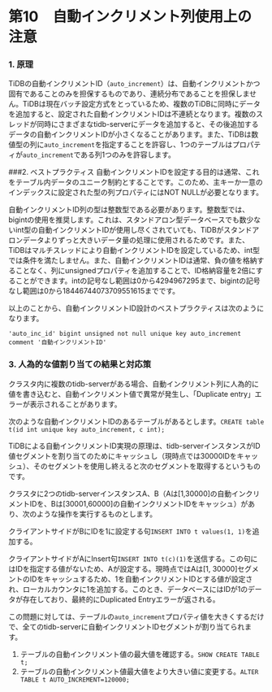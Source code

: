 # 第10　自動インクリメント列使用上の注意

### 1. 原理
TiDBの自動インクリメントID（`auto_increment`）は、自動インクリメントかつ固有であることのみを担保するものであり、連続分布であることを担保しません。TiDBは現在バッチ設定方式をとっているため、複数のTiDBに同時にデータを追加すると、設定された自動インクリメントIDは不連続となります。複数のスレッドが同時にさまざまなtidb-serverにデータを追加すると、その後追加するデータの自動インクリメントIDが小さくなることがあります。また、TiDBは数値型の列に`auto_increment`を指定することを許容し、1つのテーブルはプロパティが`auto_increment`である列1つのみを許容します。

###2. ベストプラクティス
自動インクリメントIDを設定する目的は通常、これをテーブル内データのユニーク制約とすることです。このため、主キーか一意のインデックスに設定された型の列プロパティにはNOT NULLが必要となります。

自動インクリメントID列の型は整数型である必要があります。整数型では、bigintの使用を推奨します。これは、スタンドアロン型データベースでも数少ないint型の自動インクリメントIDが使用し尽くされていても、TiDBがスタンドアロンデータよりずっと大きいデータ量の処理に使用されるためです。また、TiDBはマルチスレッドにより自動インクリメントIDを設定しているため、int型では条件を満たしません。また、自動インクリメントIDは通常、負の値を格納することなく、列にunsignedプロパティを追加することで、ID格納容量を2倍にすることができます。intの記号なし範囲は0から4294967295まで、bigintの記号なし範囲は0から18446744073709551615までです。

以上のことから、自動インクリメントID設計のベストプラクティスは次のようになります。

`'auto_inc_id' bigint unsigned not null unique key auto_increment comment '自動インクリメントID'`

### 3. 人為的な値割り当ての結果と対応策
クラスタ内に複数のtidb-serverがある場合、自動インクリメント列に人為的に値を書き込むと、自動インクリメント値で異常が発生し、「Duplicate entry」エラーが表示されることがあります。

次のような自動インクリメントIDのあるテーブルがあるとします。`CREATE table t(id int unique key auto_increment, c int);`

TiDBによる自動インクリメントID実現の原理は、tidb-serverインスタンスがID値セグメントを割り当てのためにキャッシュし（現時点では30000IDをキャッシュ）、そのセグメントを使用し終えると次のセグメントを取得するというものです。

クラスタに2つのtidb-serverインスタンスA、B（Aは[1,30000]の自動インクリメントIDを、Bは[30001,60000]の自動インクリメントIDをキャッシュ）があり、次のような操作を実行するものとします。

クライアントサイドがBにIDを1に設定する句`INSERT INTO t values(1, 1)`を追加する。

クライアントサイドがAにInsert句`INSERT INTO t(c)(1)`を送信する。この句にはIDを指定する値がないため、Aが設定する。現時点ではAは[1, 30000]セグメントのIDをキャッシュするため、1を自動インクリメントIDとする値が設定され、ローカルカウンタに1を追加する。このとき、データベースにはIDが1のデータが存在しており、最終的にDuplicated Entryエラーが返される。

この問題に対しては、テーブルの`auto_increment`プロパティ値を大きくするだけで、全てのtidb-serverに自動インクリメントIDセグメントが割り当てられます。

1. テーブルの自動インクリメント値の最大値を確認する。`SHOW CREATE TABLE t;`
2. テーブルの自動インクリメント値最大値をより大きい値に変更する。`ALTER TABLE t AUTO_INCREMENT=120000;`